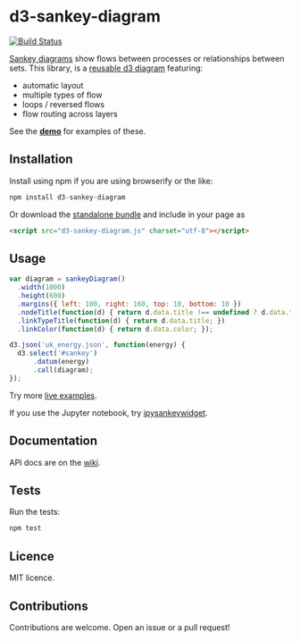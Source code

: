 # d3-sankey-diagram

[![Build Status](https://travis-ci.org/ricklupton/d3-sankey-diagram.svg?branch=master)](https://travis-ci.org/ricklupton/d3-sankey-diagram)

[Sankey diagrams](https://en.wikipedia.org/wiki/Sankey_diagram) show flows between processes or relationships between sets. This library, is a [reusable d3 diagram](https://bost.ocks.org/mike/chart/) featuring:
- automatic layout
- multiple types of flow
- loops / reversed flows
- flow routing across layers

See the **[demo](https://ricklupton.github.io/d3-sankey-diagram)** for examples of these.

## Installation

Install using npm if you are using browserify or the like:
```js
npm install d3-sankey-diagram
```

Or download the [standalone bundle](https://github.com/ricklupton/d3-sankey-diagram/releases/latest) and include in your page as
```html
<script src="d3-sankey-diagram.js" charset="utf-8"></script>
```

## Usage

```js
var diagram = sankeyDiagram()
  .width(1000)
  .height(600)
  .margins({ left: 100, right: 160, top: 10, bottom: 10 })
  .nodeTitle(function(d) { return d.data.title !== undefined ? d.data.title : d.id; })
  .linkTypeTitle(function(d) { return d.data.title; })
  .linkColor(function(d) { return d.data.color; });

d3.json('uk_energy.json', function(energy) {
  d3.select('#sankey')
      .datum(energy)
      .call(diagram);
});
```

Try more [live examples](https://ricklupton.github.io/d3-sankey-diagram).

If you use the Jupyter notebook, try
[ipysankeywidget](https://github.com/ricklupton/ipysankeywidget).

## Documentation

API docs are on the [wiki](https://github.com/ricklupton/d3-sankey-diagram/wiki).

## Tests

Run the tests:
```js
npm test
```

## Licence

MIT licence.

## Contributions

Contributions are welcome. Open an issue or a pull request!
